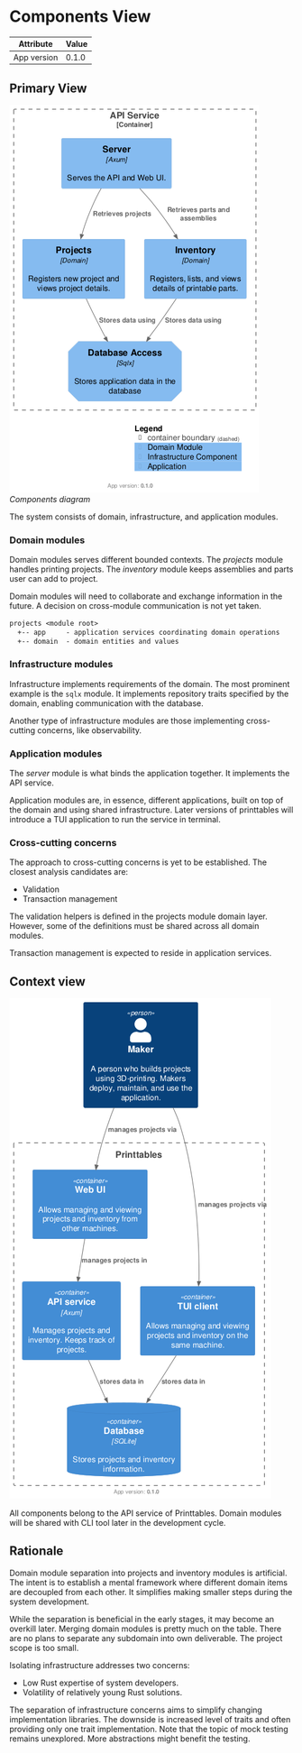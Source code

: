 # Components View

| Attribute   | Value |
|-------------|-------|
| App version | 0.1.0 |

## Primary View

![C4 components diagram](./components.png)
*Components diagram*

The system consists of domain, infrastructure, and application modules.

### Domain modules

Domain modules serves different bounded contexts. The *projects* module handles printing projects. The *inventory* module keeps assemblies and parts user can add to project.

Domain modules will need to collaborate and exchange information in the future. A decision on cross-module communication is not yet taken.

```
projects <module root>
  +-- app     - application services coordinating domain operations
  +-- domain  - domain entities and values
```
### Infrastructure modules

Infrastructure implements requirements of the domain. The most prominent example is the `sqlx` module. It implements repository traits specified by the domain, enabling communication with the database.

Another type of infrastructure modules are those implementing cross-cutting concerns, like observability.

### Application modules

The *server* module is what binds the application together. It implements the API service. 

Application modules are, in essence, different applications, built on top of the domain and using shared infrastructure. Later versions of printtables will introduce a TUI application to run the service in terminal.

### Cross-cutting concerns

The approach to cross-cutting concerns is yet to be established. The closest analysis candidates are:

- Validation
- Transaction management

The validation helpers is defined in the projects module domain layer. However, some of the definitions must be shared across all domain modules.

Transaction management is expected to reside in application services.

## Context view

![C4 Containers diagram](../context/containers.png)

All components belong to the API service of Printtables.
Domain modules will be shared with CLI tool later in the development cycle.

## Rationale

Domain module separation into projects and inventory modules is artificial. The intent is to establish a mental framework where different domain items are decoupled from each other. It simplifies making smaller steps during the system development.

While the separation is beneficial in the early stages, it may become an overkill later. Merging domain modules is pretty much on the table. There are no plans to separate any subdomain into own deliverable. The project scope is too small.

Isolating infrastructure addresses two concerns:

- Low Rust expertise of system developers.
- Volatility of relatively young Rust solutions.

The separation of infrastructure concerns aims to simplify changing implementation libraries. The downside is increased level of traits and often providing only one trait implementation. Note that the topic of mock testing remains unexplored. More abstractions might benefit the testing.

